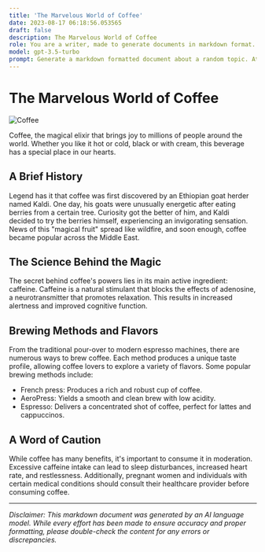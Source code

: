 ```yaml
---
title: 'The Marvelous World of Coffee'
date: 2023-08-17 06:18:56.053565
draft: false
description: The Marvelous World of Coffee
role: You are a writer, made to generate documents in markdown format. It is very important that all of the documents you generate are in valid markdown format.
model: gpt-3.5-turbo
prompt: Generate a markdown formatted document about a random topic. At the bottom, include a disclaimer explaining that the document was generated by you. The first line of the document should be the title. Make sure that the entire document is in proper markdown format, using a mix of various tags to make the document visually appealing.
---
```


# The Marvelous World of Coffee

![Coffee](https://images.unsplash.com/photo-1515879218367-8466d910aaa1)

Coffee, the magical elixir that brings joy to millions of people around the world. Whether you like it hot or cold, black or with cream, this beverage has a special place in our hearts. 

## A Brief History

Legend has it that coffee was first discovered by an Ethiopian goat herder named Kaldi. One day, his goats were unusually energetic after eating berries from a certain tree. Curiosity got the better of him, and Kaldi decided to try the berries himself, experiencing an invigorating sensation. News of this "magical fruit" spread like wildfire, and soon enough, coffee became popular across the Middle East.

## The Science Behind the Magic

The secret behind coffee's powers lies in its main active ingredient: caffeine. Caffeine is a natural stimulant that blocks the effects of adenosine, a neurotransmitter that promotes relaxation. This results in increased alertness and improved cognitive function.

## Brewing Methods and Flavors

From the traditional pour-over to modern espresso machines, there are numerous ways to brew coffee. Each method produces a unique taste profile, allowing coffee lovers to explore a variety of flavors. Some popular brewing methods include:

- French press: Produces a rich and robust cup of coffee.
- AeroPress: Yields a smooth and clean brew with low acidity.
- Espresso: Delivers a concentrated shot of coffee, perfect for lattes and cappuccinos.

## A Word of Caution

While coffee has many benefits, it's important to consume it in moderation. Excessive caffeine intake can lead to sleep disturbances, increased heart rate, and restlessness. Additionally, pregnant women and individuals with certain medical conditions should consult their healthcare provider before consuming coffee.

---

*Disclaimer: This markdown document was generated by an AI language model. While every effort has been made to ensure accuracy and proper formatting, please double-check the content for any errors or discrepancies.*